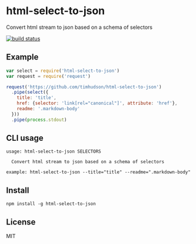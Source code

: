 # html-select-to-json

Convert html stream to json based on a schema of selectors

[![build status](http://img.shields.io/travis/timhudson/html-select-to-json.svg?style=flat)](http://travis-ci.org/timhudson/html-select-to-json)

## Example

``` js
var select = require('html-select-to-json')
var request = require('request')

request('https://github.com/timhudson/html-select-to-json')
  .pipe(select({
    title: 'title',
    href: {selector: 'link[rel="canonical"]', attribute: 'href'},
    readme: '.markdown-body'
  }))
  .pipe(process.stdout)
```

## CLI usage

```
usage: html-select-to-json SELECTORS

  Convert html stream to json based on a schema of selectors

example: html-select-to-json --title="title" --readme=".markdown-body"
```

## Install

```
npm install -g html-select-to-json
```

## License

MIT
